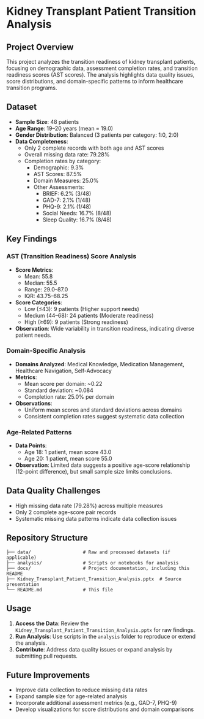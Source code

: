 # Kidney Transplant Patient Transition Analysis

## Project Overview
This project analyzes the transition readiness of kidney transplant patients, focusing on demographic data, assessment completion rates, and transition readiness scores (AST scores). The analysis highlights data quality issues, score distributions, and domain-specific patterns to inform healthcare transition programs.

## Dataset
- **Sample Size**: 48 patients
- **Age Range**: 19–20 years (mean = 19.0)
- **Gender Distribution**: Balanced (3 patients per category: 1:0, 2:0)
- **Data Completeness**: 
  - Only 2 complete records with both age and AST scores
  - Overall missing data rate: 79.28%
  - Completion rates by category:
    - Demographic: 9.3%
    - AST Scores: 87.5%
    - Domain Measures: 25.0%
    - Other Assessments:
      - BRIEF: 6.2% (3/48)
      - GAD-7: 2.1% (1/48)
      - PHQ-9: 2.1% (1/48)
      - Social Needs: 16.7% (8/48)
      - Sleep Quality: 16.7% (8/48)

## Key Findings
### AST (Transition Readiness) Score Analysis
- **Score Metrics**:
  - Mean: 55.8
  - Median: 55.5
  - Range: 29.0–87.0
  - IQR: 43.75–68.25
- **Score Categories**:
  - Low (≤43): 9 patients (Higher support needs)
  - Medium (44–68): 24 patients (Moderate readiness)
  - High (≥69): 9 patients (Strong readiness)
- **Observation**: Wide variability in transition readiness, indicating diverse patient needs.

### Domain-Specific Analysis
- **Domains Analyzed**: Medical Knowledge, Medication Management, Healthcare Navigation, Self-Advocacy
- **Metrics**:
  - Mean score per domain: ~0.22
  - Standard deviation: ~0.084
  - Completion rate: 25.0% per domain
- **Observations**:
  - Uniform mean scores and standard deviations across domains
  - Consistent completion rates suggest systematic data collection

### Age-Related Patterns
- **Data Points**:
  - Age 18: 1 patient, mean score 43.0
  - Age 20: 1 patient, mean score 55.0
- **Observation**: Limited data suggests a positive age-score relationship (12-point difference), but small sample size limits conclusions.

## Data Quality Challenges
- High missing data rate (79.28%) across multiple measures
- Only 2 complete age-score pair records
- Systematic missing data patterns indicate data collection issues

## Repository Structure
```
├── data/                   # Raw and processed datasets (if applicable)
├── analysis/               # Scripts or notebooks for analysis
├── docs/                   # Project documentation, including this README
├── Kidney_Transplant_Patient_Transition_Analysis.pptx  # Source presentation
└── README.md               # This file
```

## Usage
1. **Access the Data**: Review the `Kidney_Transplant_Patient_Transition_Analysis.pptx` for raw findings.
2. **Run Analysis**: Use scripts in the `analysis` folder to reproduce or extend the analysis.
3. **Contribute**: Address data quality issues or expand analysis by submitting pull requests.

## Future Improvements
- Improve data collection to reduce missing data rates
- Expand sample size for age-related analysis
- Incorporate additional assessment metrics (e.g., GAD-7, PHQ-9)
- Develop visualizations for score distributions and domain comparisons

